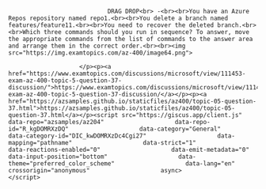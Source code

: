 <p class="card-text">
							
								DRAG DROP<br> -<br><br>You have an Azure Repos repository named repo1.<br><br>You delete a branch named features/feature11.<br><br>You need to recover the deleted branch.<br><br>Which three commands should you run in sequence? To answer, move the appropriate commands from the list of commands to the answer area and arrange them in the correct order.<br><br><img src="https://img.examtopics.com/az-400/image64.png">
							
						</p><p><a href="https://www.examtopics.com/discussions/microsoft/view/111453-exam-az-400-topic-5-question-37-discussion/">https://www.examtopics.com/discussions/microsoft/view/111453-exam-az-400-topic-5-question-37-discussion/</a></p><p><a href="https://azsamples.github.io/staticfiles/az400/topic-05-question-37.html">https://azsamples.github.io/staticfiles/az400/topic-05-question-37.html</a></p><script src="https://giscus.app/client.js"                    data-repo="azsamples/az204"                    data-repo-id="R_kgDOMRXzDQ"                    data-category="General"                    data-category-id="DIC_kwDOMRXzDc4Cgi27"                    data-mapping="pathname"                    data-strict="1"                    data-reactions-enabled="0"                    data-emit-metadata="0"                    data-input-position="bottom"                    data-theme="preferred_color_scheme"                    data-lang="en"                    crossorigin="anonymous"                    async>                    </script>